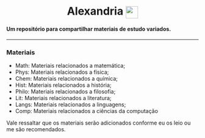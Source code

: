 <h1 align="center"> Alexandria <img align="center" src="Rotating_globe.gif" width="32px"/></h1>

#### Um repositório para compartilhar materiais de estudo variados.
---

### Materiais
- Math: Materiais relacionados a matemática;
- Phys: Materiais relacionados a física;
- Chem: Materiais relacionados a química;
- Hist: Materiais relacionados a história;
- Philo: Materiais relacionados a filosofia;
- Lit: Materiais relacionados a literatura;
- Langs: Materiais relacionados a linguagens;
- Comp: Materiais relacionados a ciências da computação

Vale ressaltar que os materiais serão adicionados conforme eu os leio ou me são recomendados. 
